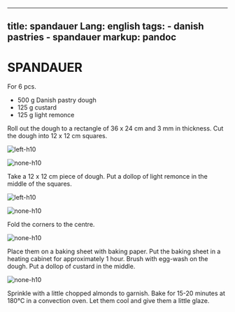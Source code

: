 
---
title: spandauer
Lang: english
tags: 
    - danish pastries 
    - spandauer
markup: pandoc
---

# SPANDAUER

For 6 pcs.

- 500 g Danish pastry dough
- 125 g custard
- 125 g light remonce

Roll out the dough to a rectangle of 36 x 24 cm and 3 mm in thickness.
Cut the dough into 12 x 12 cm squares.

![](/home/fred/.repo/traductions/recettes/svg/wi_spa1.svg "left-h10")

![](/home/fred/.repo/traductions/recettes/svg/wi_spa2.svg "none-h10")

Take a 12 x 12 cm piece of dough.
Put a dollop of light remonce in the middle of the squares.

![](/home/fred/.repo/traductions/recettes/svg/wi_spa3.svg "left-h10")

![](/home/fred/.repo/traductions/recettes/svg/wi_spa4.svg "none-h10")

Fold the corners to the centre.

![](/home/fred/.repo/traductions/recettes/svg/wi_spa5.svg "none-h10")

Place them on a baking sheet with baking paper.
Put the baking sheet in a heating cabinet for approximately 1 hour.
Brush with egg-wash on the dough.
Put a dollop of custard in the middle.

![](/home/fred/.repo/traductions/recettes/svg/wi_spa6.svg "none-h10")

Sprinkle with a little chopped almonds to garnish.
Bake for 15-20 minutes at 180°C in a convection oven.
Let them cool and give them a little glaze.

